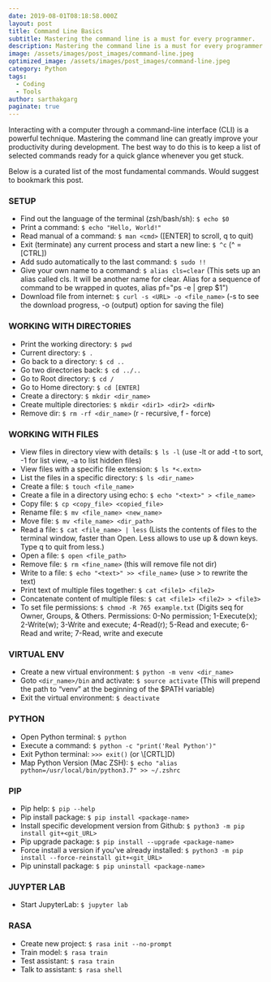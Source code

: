 ```yaml
---
date: 2019-08-01T08:18:58.000Z
layout: post
title: Command Line Basics
subtitle: Mastering the command line is a must for every programmer.
description: Mastering the command line is a must for every programmer.
image: /assets/images/post_images/command-line.jpeg
optimized_image: /assets/images/post_images/command-line.jpeg
category: Python
tags:
  - Coding
  - Tools
author: sarthakgarg
paginate: true
---
```

Interacting with a computer through a command-line interface (CLI) is a powerful technique. Mastering the command line can greatly improve your productivity during development. The best way to do this is to keep a list of selected commands ready for a quick glance whenever you get stuck. 

Below is a curated list of the most fundamental commands. Would suggest to bookmark this post.

### SETUP

* Find out the language of the terminal (zsh/bash/sh): `$ echo $0`
* Print a command: `$ echo "Hello, World!"`
* Read manual of a command: `$ man <cmd>` (\[ENTER] to scroll, q to quit)
* Exit (terminate) any current process and start a new line: `$ ^c` (^ = \[CTRL])
* Add sudo automatically to the last command: `$ sudo !!`
* Give your own name to a command: `$ alias cls=clear` (This sets up an alias called cls. It will be another name for clear. Alias for a sequence of command to be wrapped in quotes, alias pf="ps -e | grep $1")
* Download file from internet: `$ curl -s <URL> -o <file_name>` (-s to see the download progress, -o (output) option for saving the file)

### WORKING WITH DIRECTORIES

* Print the working directory: `$ pwd`
* Current directory: `$ .`
* Go back to a directory: `$ cd ..`
* Go two directories back: `$ cd ../..`
* Go to Root directory: `$ cd /`
* Go to Home directory: `$ cd [ENTER]`
* Create a directory: `$ mkdir <dir_name>`
* Create multiple directories: `$ mkdir <dir1> <dir2> <dirN>`
* Remove dir: `$ rm -rf <dir_name>` (r - recursive, f - force)

### WORKING WITH FILES

* View files in directory view with details: `$ ls -l` (use -lt or add -t to sort, -1 for list view, -a to list hidden files)
* View files with a specific file extension: `$ ls *<.extn>`
* List the files in a specific directory: `$ ls <dir_name>`
* Create a file: `$ touch <file_name>`
* Create a file in a directory using echo: `$ echo "<text>" > <file_name>`
* Copy file: `$ cp <copy_file> <copied_file>`
* Rename file: `$ mv <file_name> <new_name>`
* Move file: `$ mv <file_name> <dir_path>`
* Read a file: `$ cat <file_name> | less` (Lists the contents of files to the terminal window, faster than Open. Less allows to use up & down keys. Type q to quit from less.)
* Open a file: `$ open <file_path>`
* Remove file: `$ rm <fine_name>` (this will remove file not dir)
* Write to a file: `$ echo "<text>" >> <file_name>` (use > to rewrite the text)
* Print text of multiple files together: `$ cat <file1> <file2>`
* Concatenate content of multiple files: `$ cat <file1> <file2> > <file3>`
* To set file permissions: `$ chmod -R 765 example.txt` (Digits seq for Owner, Groups, & Others. Permissions: 0-No permission; 1-Execute(x); 2-Write(w); 3-Write and execute; 4-Read(r); 5-Read and execute; 6-Read and write; 7-Read, write and execute

### VIRTUAL ENV

* Create a new virtual environment: `$ python -m venv <dir_name>`
* Goto `<dir_name>/bin` and activate: `$ source activate` (This will prepend the path to “venv” at the beginning of the $PATH variable)
* Exit the virtual environment: `$ deactivate`

### PYTHON

* Open Python terminal: `$ python`
* Execute a command: `$ python -c "print('Real Python')"`
* Exit Python terminal: `>>> exit()` (or \\[CRTL]D)
* Map Python Version (Mac ZSH): `$ echo "alias python=/usr/local/bin/python3.7" >> ~/.zshrc`

### PIP

* Pip help: `$ pip --help`
* Pip install package: `$ pip install <package-name>`
* Install specific development version from Github: `$ python3 -m pip install git+<git_URL>`
* Pip upgrade package: `$ pip install --upgrade <package-name>`
* Force install a version if you've already installed: `$ python3 -m pip install --force-reinstall git+<git_URL>`
* Pip uninstall package: `$ pip uninstall <package-name>`

### JUYPTER LAB

* Start JupyterLab: `$ jupyter lab`

### RASA

* Create new project: `$ rasa init --no-prompt`
* Train model: `$ rasa train`
* Test assistant: `$ rasa train`
* Talk to assistant: `$ rasa shell`